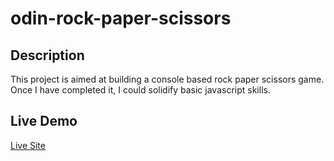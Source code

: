 # odin-rock-paper-scissors

## Description

This project is aimed at building a console based rock paper scissors game. Once I have completed it, I could solidify basic javascript skills.

## Live Demo

[Live Site](https://lamwahhinharold.github.io/odin-rock-paper-scissors/)
